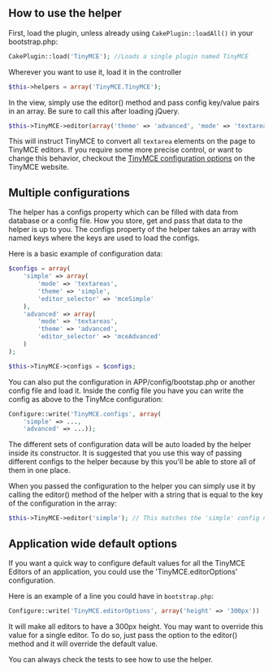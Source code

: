## How to use the helper ##

First, load the plugin, unless already using `CakePlugin::loadAll()` in your bootstrap.php:

```php
CakePlugin::load('TinyMCE'); //Loads a single plugin named TinyMCE
```

Wherever you want to use it, load it in the controller

```php
$this->helpers = array('TinyMCE.TinyMCE');
```

In the view, simply use the editor() method and pass config key/value pairs in an array.  Be sure to call this after loading jQuery.

```php
$this->TinyMCE->editor(array('theme' => 'advanced', 'mode' => 'textareas'));
```

This will instruct TinyMCE to convert all `textarea` elements on the page to TinyMCE editors. If you require some more precise control, or want to change this behavior, checkout the [TinyMCE configuration options](http://www.tinymce.com/wiki.php/Configuration) on the TinyMCE website.

Multiple configurations
-----------------------

The helper has a configs property which can be filled with data from database or a config file. How you store, get and pass that data to the helper is up to you. The configs property of the helper takes an array with named keys where the keys are used to load the configs.

Here is a basic example of configuration data:

```php
$configs = array(
	'simple' => array(
		'mode' => 'textareas',
		'theme' => 'simple',
		'editor_selector' => 'mceSimple'
	),
	'advanced' => array(
		'mode' => 'textareas',
		'theme' => 'advanced',
		'editor_selector' => 'mceAdvanced'
	)
);

$this->TinyMCE->configs = $configs;
```

You can also put the configuration in APP/config/bootstap.php or another config file and load it. Inside the config file you have you can write the config as above to the TinyMce configuration:

```php
Configure::write('TinyMCE.configs', array(
	'simple' => ...,
	'advanced' => ...));
```

The different sets of configuration data will be auto loaded by the helper inside its constructor. It is suggested that you use this way of passing different configs to the helper because by this you'll be able to store all of them in one place.

When you passed the configuration to the helper you can simply use it by calling the editor() method of the helper with a string that is equal to the key of the configuration in the array:

```php
$this->TinyMCE->editor('simple'); // This matches the 'simple' config name we passed in earlier.
```

Application wide default options
--------------------------------

If you want a quick way to configure default values for all the TinyMCE Editors of an application, you could use the 'TinyMCE.editorOptions' configuration.

Here is an example of a line you could have in `bootstrap.php`:

```php
Configure::write('TinyMCE.editorOptions', array('height' => '300px'))
```

It will make all editors to have a 300px height. You may want to override this value for a single editor. To do so, just pass the option to the editor() method and it will override the default value.

You can always check the tests to see how to use the helper.
